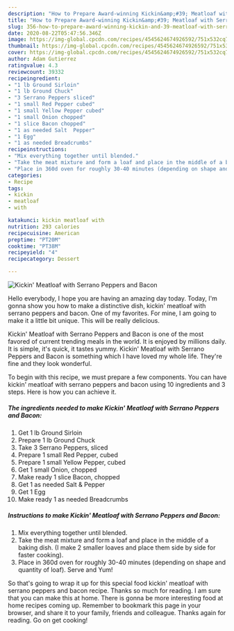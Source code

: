 ```yaml
---
description: "How to Prepare Award-winning Kickin&amp;#39; Meatloaf with Serrano Peppers and Bacon"
title: "How to Prepare Award-winning Kickin&amp;#39; Meatloaf with Serrano Peppers and Bacon"
slug: 356-how-to-prepare-award-winning-kickin-and-39-meatloaf-with-serrano-peppers-and-bacon
date: 2020-08-22T05:47:56.346Z
image: https://img-global.cpcdn.com/recipes/4545624674926592/751x532cq70/kickin-meatloaf-with-serrano-peppers-and-bacon-recipe-main-photo.jpg
thumbnail: https://img-global.cpcdn.com/recipes/4545624674926592/751x532cq70/kickin-meatloaf-with-serrano-peppers-and-bacon-recipe-main-photo.jpg
cover: https://img-global.cpcdn.com/recipes/4545624674926592/751x532cq70/kickin-meatloaf-with-serrano-peppers-and-bacon-recipe-main-photo.jpg
author: Adam Gutierrez
ratingvalue: 4.3
reviewcount: 39332
recipeingredient:
- "1 lb Ground Sirloin"
- "1 lb Ground Chuck"
- "3 Serrano Peppers sliced"
- "1 small Red Pepper cubed"
- "1 small Yellow Pepper cubed"
- "1 small Onion chopped"
- "1 slice Bacon chopped"
- "1 as needed Salt  Pepper"
- "1 Egg"
- "1 as needed Breadcrumbs"
recipeinstructions:
- "Mix everything together until blended."
- "Take the meat mixture and form a loaf and place in the middle of a baking dish. (I make 2 smaller loaves and place them side by side for faster cooking)."
- "Place in 360d oven for roughly 30-40 minutes (depending on shape and quantity of loaf). Serve and Yum!"
categories:
- Recipe
tags:
- kickin
- meatloaf
- with

katakunci: kickin meatloaf with 
nutrition: 293 calories
recipecuisine: American
preptime: "PT20M"
cooktime: "PT38M"
recipeyield: "4"
recipecategory: Dessert

---
```



![Kickin&#39; Meatloaf with Serrano Peppers and Bacon](https://img-global.cpcdn.com/recipes/4545624674926592/751x532cq70/kickin-meatloaf-with-serrano-peppers-and-bacon-recipe-main-photo.jpg)

Hello everybody, I hope you are having an amazing day today. Today, I'm gonna show you how to make a distinctive dish, kickin&#39; meatloaf with serrano peppers and bacon. One of my favorites. For mine, I am going to make it a little bit unique. This will be really delicious.



Kickin&#39; Meatloaf with Serrano Peppers and Bacon is one of the most favored of current trending meals in the world. It is enjoyed by millions daily. It is simple, it's quick, it tastes yummy. Kickin&#39; Meatloaf with Serrano Peppers and Bacon is something which I have loved my whole life. They're fine and they look wonderful.


To begin with this recipe, we must prepare a few components. You can have kickin&#39; meatloaf with serrano peppers and bacon using 10 ingredients and 3 steps. Here is how you can achieve it.

<!--inarticleads1-->

##### The ingredients needed to make Kickin&#39; Meatloaf with Serrano Peppers and Bacon:

1. Get 1 lb Ground Sirloin
1. Prepare 1 lb Ground Chuck
1. Take 3 Serrano Peppers, sliced
1. Prepare 1 small Red Pepper, cubed
1. Prepare 1 small Yellow Pepper, cubed
1. Get 1 small Onion, chopped
1. Make ready 1 slice Bacon, chopped
1. Get 1 as needed Salt &amp; Pepper
1. Get 1 Egg
1. Make ready 1 as needed Breadcrumbs




<!--inarticleads2-->

##### Instructions to make Kickin&#39; Meatloaf with Serrano Peppers and Bacon:

1. Mix everything together until blended.
1. Take the meat mixture and form a loaf and place in the middle of a baking dish. (I make 2 smaller loaves and place them side by side for faster cooking).
1. Place in 360d oven for roughly 30-40 minutes (depending on shape and quantity of loaf). Serve and Yum!




So that's going to wrap it up for this special food kickin&#39; meatloaf with serrano peppers and bacon recipe. Thanks so much for reading. I am sure that you can make this at home. There is gonna be more interesting food at home recipes coming up. Remember to bookmark this page in your browser, and share it to your family, friends and colleague. Thanks again for reading. Go on get cooking!
